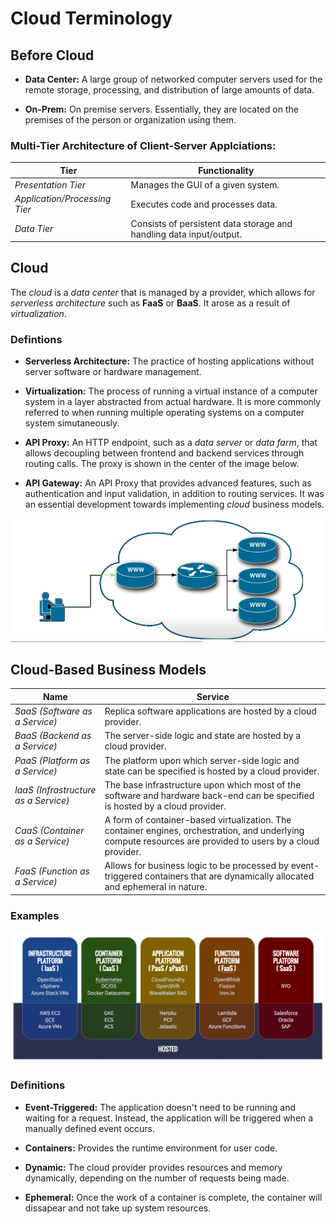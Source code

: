 # Cloud Terminology

## Before Cloud

* **Data Center:** A large group of networked computer servers used for the remote storage, processing, and distribution of large amounts of data.

* **On-Prem:** On premise servers. Essentially, they are located on the premises of the person or organization using them.

### Multi-Tier Architecture of Client-Server Applciations:

| Tier                          | Functionality                                                       |
|-------------------------------|---------------------------------------------------------------------|
| *Presentation Tier*           | Manages the GUI of a given system.                                  |
| *Application/Processing Tier* | Executes code and processes data.                                   |
| *Data Tier*                   | Consists of persistent data storage and handling data input/output. |

## Cloud

The *cloud* is a *data center* that is managed by a provider, which allows for *serverless architecture* such as **FaaS** or **BaaS**. It arose as a result of *virtualization*.

### Defintions

* **Serverless Architecture:** The practice of hosting applications without server software or hardware management.

* **Virtualization:** The process of running a virtual instance of a computer system in a layer abstracted from actual hardware. It is more commonly referred to when running multiple operating systems on a computer system simutaneously. 

* **API Proxy:** An HTTP endpoint, such as a *data server* or *data farm*, that allows decoupling between frontend and backend services through routing calls. The proxy is shown in the center of the image below.

* **API Gateway:** An API Proxy that provides advanced features, such as authentication and input validation, in addition to routing services. It was an essential development towards implementing *cloud* business models.

![Proxy Example](./images/gateway.png)

## Cloud-Based Business Models

| Name                                 | Service |
|--------------------------------------|---------|
| *SaaS (Software as a Service)*       | Replica software applications are  hosted by a cloud provider.|
| *BaaS (Backend as a Service)*        | The server-side logic and state are hosted by a cloud provider.|
| *PaaS (Platform as a Service)*       | The platform upon which server-side logic and state can be specified is hosted by a cloud provider.|
| *IaaS (Infrastructure as a Service)* | The base infrastructure upon which most of the software and hardware back-end can be specified is hosted by a cloud provider.|
| *CaaS (Container as a Service)*      | A form of container-based virtualization. The container engines, orchestration, and underlying compute resources are provided to users by a cloud provider. |
| *FaaS (Function as a Service)*       | Allows for business logic to be processed by event-triggered containers that are dynamically allocated and ephemeral in nature.|

### Examples

![Service Examples](./images/asService.png)

### Definitions

  * **Event-Triggered:** The application doesn't need to be running and waiting for a request. Instead, the application will be triggered when a manually defined event occurs.

  * **Containers:** Provides the runtime environment for user code.

  * **Dynamic:** The cloud provider provides resources and memory dynamically, depending on the number of requests being made.

  * **Ephemeral:** Once the work of a container is complete, the container will dissapear and not take up system resources.
